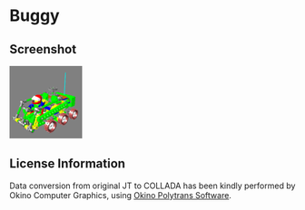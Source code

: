 # Buggy
## Screenshot

![screenshot](screenshot/screenshot.png)

## License Information

Data conversion from original JT to COLLADA has been kindly performed by Okino Computer Graphics, using [Okino Polytrans Software](http://www.okino.com/conv/conv.htm).
